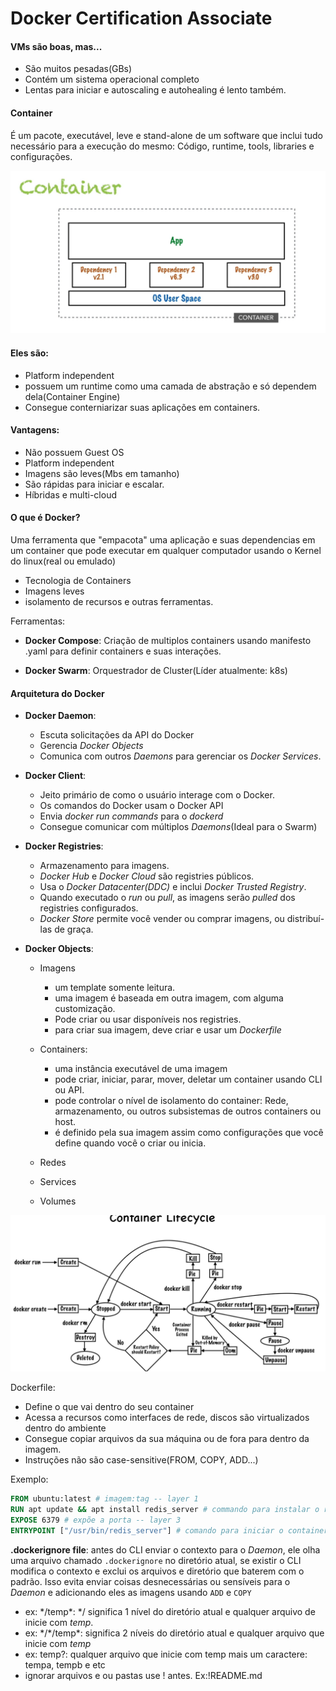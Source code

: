 # Docker Certification Associate

#### VMs são boas, mas...

* São muitos pesadas(GBs)
* Contém um sistema operacional completo
* Lentas para iniciar e autoscaling e autohealing é lento também.

#### Container

É um pacote, executável, leve e stand-alone de um software que inclui tudo necessário para a execução do mesmo: Código, runtime, tools, libraries e configurações.

![Definição do Container](https://github.com/romjunior/docker/blob/master/certification/imgs/container-def.png)

#### Eles são:

*  Platform independent
* possuem um runtime como uma camada de abstração e só dependem dela(Container Engine)
* Consegue conterniarizar suas aplicações em containers.

#### Vantagens:

* Não possuem Guest OS
* Platform independent
* Imagens são leves(Mbs em tamanho)
* São rápidas para iniciar e escalar.
* Híbridas e multi-cloud

#### O que é Docker?

Uma ferramenta que "empacota" uma aplicação e suas dependencias em um container que pode executar em qualquer computador usando o Kernel do linux(real ou emulado)

* Tecnologia de Containers
* Imagens leves
* isolamento de recursos e outras ferramentas.

Ferramentas:

* **Docker Compose**: Criação de multiplos containers usando manifesto .yaml para definir containers e suas interações. 

* **Docker Swarm**: Orquestrador de Cluster(Líder atualmente: k8s)

#### Arquitetura do Docker

* **Docker Daemon**:
  
  * Escuta solicitações da API do Docker 
  * Gerencia *Docker Objects*
  * Comunica com outros *Daemons* para gerenciar os *Docker Services*.
* **Docker Client**:
  
  * Jeito primário de como o usuário interage com o Docker.
  * Os comandos do Docker usam o Docker API 
  * Envia *docker run commands* para o *dockerd*
  * Consegue comunicar com múltiplos *Daemons*(Ideal para o Swarm)
* **Docker Registries**: 
  
  * Armazenamento para imagens.
  * *Docker Hub* e *Docker Cloud* são registries públicos.
  * Usa o *Docker Datacenter(DDC)* e inclui *Docker Trusted Registry*.
  * Quando executado o *run* ou *pull*, as imagens serão *pulled* dos registries configurados.
  * *Docker Store* permite você vender ou comprar imagens, ou distribuí-las de graça.
* **Docker Objects**: 

  * Imagens
    * um template somente leitura.
    * uma imagem é baseada em outra imagem, com alguma customização.
    * Pode criar ou usar disponíveis nos registries.
    * para criar sua imagem, deve criar e usar um *Dockerfile*
  * Containers:
    
    * uma instância executável de uma imagem
    * pode criar, iniciar, parar, mover, deletar um container usando CLI ou API.
    * pode controlar o nível de isolamento do container: Rede, armazenamento, ou outros subsistemas de outros containers ou host.
    * é definido pela sua imagem assim como configurações que você define quando você o criar ou inicia.
  * Redes 
  * Services 
  * Volumes

![Ciclo de Vida do Container](https://github.com/romjunior/docker/blob/master/certification/imgs/container-lifecycle.png)

Dockerfile:
 
 * Define o que vai dentro do seu container
 * Acessa a recursos como interfaces de rede, discos são virtualizados dentro do ambiente
 * Consegue copiar arquivos da sua máquina ou de fora para dentro da imagem.
 * Instruções não são case-sensitive(FROM, COPY, ADD...)

 Exemplo:

 ```dockerfile
 FROM ubuntu:latest # imagem:tag -- layer 1
 RUN apt update && apt install redis_server # commando para instalar o redis -- layer 2
 EXPOSE 6379 # expõe a porta -- layer 3
 ENTRYPOINT ["/usr/bin/redis_server"] # comando para iniciar o container -- layer 4
 ```

 **.dockerignore file**: antes do CLI enviar o contexto para o *Daemon*, ele olha uma arquivo chamado `.dockerignore` no diretório atual, se existir o CLI modifica o contexto e exclui os arquivos e diretório que baterem com o padrão. Isso evita enviar coisas desnecessárias ou sensíveis para o *Daemon* e adicionando eles as imagens usando `ADD` e `COPY`

 * ex: */temp\*: */ significa 1 nível do diretório atual e qualquer arquivo de inicie com *temp*.
 * ex: */\*/temp\*: significa 2 níveis do diretório atual e qualquer arquivo que inicie com *temp*
 * ex: temp?: qualquer arquivo que inicie com temp mais um caractere: tempa, tempb e etc
 * ignorar arquivos e ou pastas use ! antes. Ex:!README.md